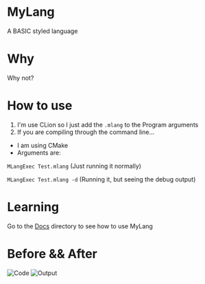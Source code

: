 # MyLang

A BASIC styled language

# Why

Why not?

# How to use

1. I'm use CLion so I just add the ```.mlang``` to the Program arguments
2. If you are compiling through the command line...
  * I am using CMake
  * Arguments are:

```MLangExec Test.mlang``` (Just running it normally)

```MLangExec Test.mlang -d``` (Running it, but seeing the debug output)

# Learning 

Go to the [Docs](docs) directory to see how to use MyLang

# Before && After

![Code](ReadMeImg/Code.png)
![Output](ReadMeImg/Output.png)
